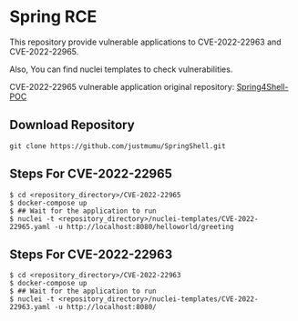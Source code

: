 # Spring RCE

This repository provide vulnerable applications to CVE-2022-22963 and CVE-2022-22965.

Also, You can find nuclei templates to check vulnerabilities.

CVE-2022-22965 vulnerable application original repository: [Spring4Shell-POC](https://github.com/reznok/Spring4Shell-POC)

## Download Repository

```
git clone https://github.com/justmumu/SpringShell.git
```

## Steps For CVE-2022-22965

```
$ cd <repository_directory>/CVE-2022-22965
$ docker-compose up
$ ## Wait for the application to run
$ nuclei -t <repository_directory>/nuclei-templates/CVE-2022-22965.yaml -u http://localhost:8080/helloworld/greeting
```

## Steps For CVE-2022-22963
```
$ cd <repository_directory>/CVE-2022-22963
$ docker-compose up
$ ## Wait for the application to run
$ nuclei -t <repository_directory>/nuclei-templates/CVE-2022-22963.yaml -u http://localhost:8080/
```